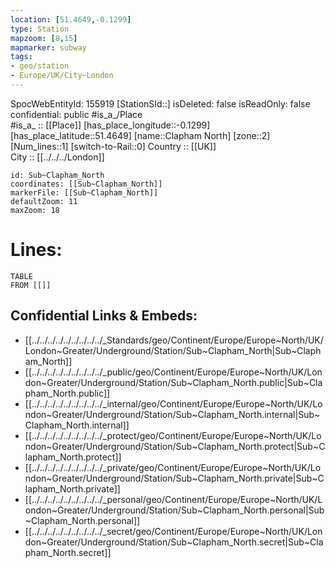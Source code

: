 ```yaml
---
location: [51.4649,-0.1299] 
type: Station 
mapzoom: [8,15] 
mapmarker: subway 
tags:
- geo/station
- Europe/UK/City~London
---
```

SpocWebEntityId: 155919
[StationSId::] 
isDeleted: false
isReadOnly: false
confidential: public
#is_a_/Place  
#is_a_ :: [[Place]] 
[has_place_longitude::-0.1299] 
[has_place_latitude::51.4649] 
[name::Clapham North] 
[zone::2] 
[Num_lines::1] 
[switch-to-Rail::0] 
Country :: [[UK]]  
City :: [[../../../London]]  


```leaflet
id: Sub~Clapham_North
coordinates: [[Sub~Clapham_North]] 
markerFile: [[Sub~Clapham_North]] 
defaultZoom: 11 
maxZoom: 18
```


# Lines: 
```dataview
TABLE 
FROM [[]] 
```

## Confidential Links & Embeds: 
- [[../../../../../../../../../_Standards/geo/Continent/Europe/Europe~North/UK/London~Greater/Underground/Station/Sub~Clapham_North|Sub~Clapham_North]] 
- [[../../../../../../../../../_public/geo/Continent/Europe/Europe~North/UK/London~Greater/Underground/Station/Sub~Clapham_North.public|Sub~Clapham_North.public]] 
- [[../../../../../../../../../_internal/geo/Continent/Europe/Europe~North/UK/London~Greater/Underground/Station/Sub~Clapham_North.internal|Sub~Clapham_North.internal]] 
- [[../../../../../../../../../_protect/geo/Continent/Europe/Europe~North/UK/London~Greater/Underground/Station/Sub~Clapham_North.protect|Sub~Clapham_North.protect]] 
- [[../../../../../../../../../_private/geo/Continent/Europe/Europe~North/UK/London~Greater/Underground/Station/Sub~Clapham_North.private|Sub~Clapham_North.private]] 
- [[../../../../../../../../../_personal/geo/Continent/Europe/Europe~North/UK/London~Greater/Underground/Station/Sub~Clapham_North.personal|Sub~Clapham_North.personal]] 
- [[../../../../../../../../../_secret/geo/Continent/Europe/Europe~North/UK/London~Greater/Underground/Station/Sub~Clapham_North.secret|Sub~Clapham_North.secret]] 
